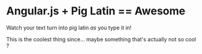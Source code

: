 # Angular.js + Pig Latin == Awesome
Watch your text turn into pig latin _as_ you type it in!

This is the coolest thing since...  maybe something that's actually not so cool ?
